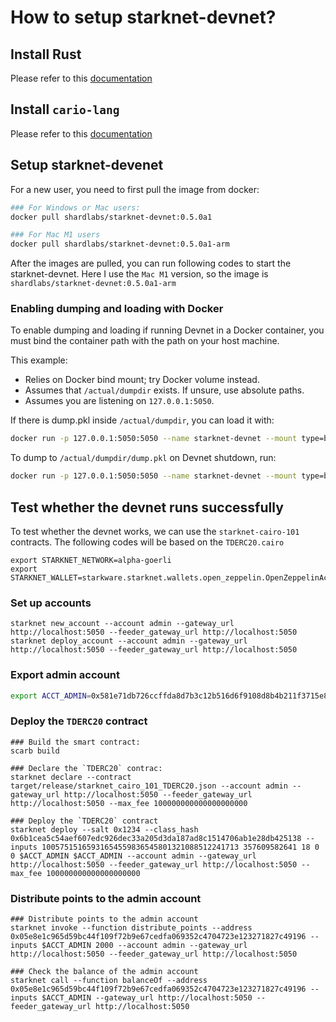# How to setup starknet-devnet?

## Install Rust
Please refer to this [documentation](https://github.com/starkware-libs/cairo#prerequisites)

## Install `cario-lang`
Please refer to this [documentation](https://github.com/starknet-edu/deploy-cairo1-demo#installing-cairo-lang)

## Setup starknet-devenet
For a new user, you need to first pull the image from docker:
```bash
### For Windows or Mac users:
docker pull shardlabs/starknet-devnet:0.5.0a1

### For Mac M1 users
docker pull shardlabs/starknet-devnet:0.5.0a1-arm 
```
After the images are pulled, you can run following codes to start the starknet-devnet. Here I use the `Mac M1` version, so the image is `shardlabs/starknet-devnet:0.5.0a1-arm`

### Enabling dumping and loading with Docker

To enable dumping and loading if running Devnet in a Docker container, you must bind the container path with the path on your host machine.

This example:

- Relies on Docker bind mount; try Docker volume instead.
- Assumes that `/actual/dumpdir` exists. If unsure, use absolute paths.
- Assumes you are listening on `127.0.0.1:5050`.

If there is dump.pkl inside `/actual/dumpdir`, you can load it with:

```bash
docker run -p 127.0.0.1:5050:5050 --name starknet-devnet --mount type=bind,source=/actual/dumpdir,target=/dumpdir shardlabs/starknet-devnet:0.5.0a1-arm --load-path /dumpdir/dump.pkl --seed 1234 --timeout 10000
```

To dump to `/actual/dumpdir/dump.pkl` on Devnet shutdown, run:
```bash
docker run -p 127.0.0.1:5050:5050 --name starknet-devnet --mount type=bind,source=/actual/dumpdir,target=/dumpdir shardlabs/starknet-devnet:0.5.0a1-arm --seed 1234 --timeout 10000  --dump-on exit --dump-path /dumpdir/dump.pkl
```

## Test whether the devnet runs successfully

To test whether the devnet works, we can use the `starknet-cairo-101` contracts.  The following codes will be based on the `TDERC20.cairo`

```bash=
export STARKNET_NETWORK=alpha-goerli 
export STARKNET_WALLET=starkware.starknet.wallets.open_zeppelin.OpenZeppelinAccount
```

### Set up accounts
```bash=
starknet new_account --account admin --gateway_url http://localhost:5050 --feeder_gateway_url http://localhost:5050
starknet deploy_account --account admin --gateway_url http://localhost:5050 --feeder_gateway_url http://localhost:5050
```

### Export admin account
```bash
export ACCT_ADMIN=0x581e71db726ccffda8d7b3c12b516d6f9108d8b4b211f3715e821223b5f550a
```

### Deploy the `TDERC20` contract
```bash=
### Build the smart contract:
scarb build

### Declare the `TDERC20` contrac:
starknet declare --contract target/release/starknet_cairo_101_TDERC20.json --account admin --gateway_url http://localhost:5050 --feeder_gateway_url http://localhost:5050 --max_fee 100000000000000000000

### Deploy the `TDERC20` contract
starknet deploy --salt 0x1234 --class_hash 0x6b1cea5c54aef607edc926dec33a205d3da187ad8c1514706ab1e28db425138 --inputs 10057515165931654559836545801321088512241713 357609582641 18 0 0 $ACCT_ADMIN $ACCT_ADMIN --account admin --gateway_url http://localhost:5050 --feeder_gateway_url http://localhost:5050 --max_fee 100000000000000000000
```

### Distribute points to the admin account
```bash=
### Distribute points to the admin account
starknet invoke --function distribute_points --address 0x05e8e1c965d59bc44f109f72b9e67cedfa069352c4704723e123271827c49196 --inputs $ACCT_ADMIN 2000 --account admin --gateway_url http://localhost:5050 --feeder_gateway_url http://localhost:5050

### Check the balance of the admin account
starknet call --function balanceOf --address 0x05e8e1c965d59bc44f109f72b9e67cedfa069352c4704723e123271827c49196 --inputs $ACCT_ADMIN --gateway_url http://localhost:5050 --feeder_gateway_url http://localhost:5050
```
